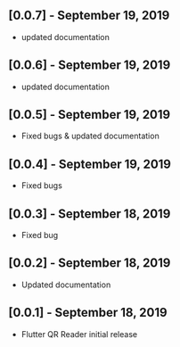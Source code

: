 ## [0.0.7] - September 19, 2019

* updated documentation

## [0.0.6] - September 19, 2019

* updated documentation

## [0.0.5] - September 19, 2019

* Fixed bugs & updated documentation

## [0.0.4] - September 19, 2019

* Fixed bugs

## [0.0.3] - September 18, 2019

* Fixed bug

## [0.0.2] - September 18, 2019

* Updated documentation

## [0.0.1] - September 18, 2019

* Flutter QR Reader initial release
